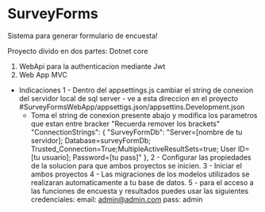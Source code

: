 # SurveyForms
Sistema para generar formulario de encuesta!

Proyecto divido en dos partes:
Dotnet core
1. WebApi para la authenticacion mediante Jwt
2. Web App MVC 

- Indicaciones
1 - Dentro del appsettings.js cambiar el string de conexion del servidor local de sql server
      - ve a esta direccion en el proyecto #SurveyFormsWebApp/appsettigs.json/appsettins.Development.json
    - Toma el string de conexion presente abajo y modifica los parametros que estan entre bracker "Recuerda remover los brackets"
    "ConnectionStrings": {
    "SurveyFormDb": "Server=[nombre de tu servidor]; Database=surveyFormDb; Trusted_Connection=True;MultipleActiveResultSets=true; User ID=[tu usuario]; Password=[tu          pass]"
    },
2 - Configurar las propiedades de la solucion para que ambos proyectos se inicien.
3 - Iniciar el ambos proyectos
4 - Las migraciones de los modelos utilizados se realizaran automaticamente a tu base de datos.
5 - para el acceso a las funciones de encuesta y resultados puedes usar las siguientes credenciales: email: admin@admin.com pass: admin
